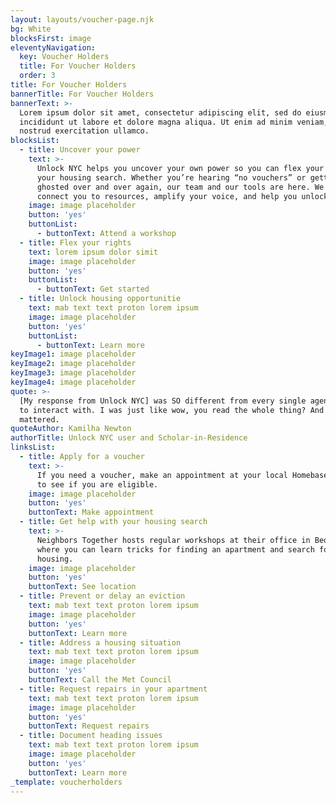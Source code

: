```yaml
---
layout: layouts/voucher-page.njk
bg: White
blocksFirst: image
eleventyNavigation:
  key: Voucher Holders
  title: For Voucher Holders
  order: 3
title: For Voucher Holders
bannerTitle: For Voucher Holders
bannerText: >-
  Lorem ipsum dolor sit amet, consectetur adipiscing elit, sed do eiusmod tempor
  incididunt ut labore et dolore magna aliqua. Ut enim ad minim veniam, quis
  nostrud exercitation ullamco.
blocksList:
  - title: Uncover your power
    text: >-
      Unlock NYC helps you uncover your own power so you can flex your rights on
      your housing search. Whether you’re hearing “no vouchers” or getting
      ghosted over and over again, our team and our tools are here. We can
      connect you to resources, amplify your voice, and help you unlock housing.
    image: image placeholder
    button: 'yes'
    buttonList:
      - buttonText: Attend a workshop
  - title: Flex your rights
    text: lorem ipsum dolor simit
    image: image placeholder
    button: 'yes'
    buttonList:
      - buttonText: Get started
  - title: Unlock housing opportunitie
    text: mab text text proton lorem ipsum
    image: image placeholder
    button: 'yes'
    buttonList:
      - buttonText: Learn more
keyImage1: image placeholder
keyImage2: image placeholder
keyImage3: image placeholder
keyImage4: image placeholder
quote: >-
  [My response from Unlock NYC] was SO different from every single agency I had
  to interact with. I was just like wow, you read the whole thing? And that
  mattered.
quoteAuthor: Kamilha Newton
authorTitle: Unlock NYC user and Scholar-in-Residence
linksList:
  - title: Apply for a voucher
    text: >-
      If you need a voucher, make an appointment at your local Homebase location
      to see if you are eligible.
    image: image placeholder
    button: 'yes'
    buttonText: Make appointment
  - title: Get help with your housing search
    text: >-
      Neighbors Together hosts regular workshops at their office in Bed-Stuy
      where you can learn tricks for finding an apartment and search for
      housing.
    image: image placeholder
    button: 'yes'
    buttonText: See location
  - title: Prevent or delay an eviction
    text: mab text text proton lorem ipsum
    image: image placeholder
    button: 'yes'
    buttonText: Learn more
  - title: Address a housing situation
    text: mab text text proton lorem ipsum
    image: image placeholder
    button: 'yes'
    buttonText: Call the Met Council
  - title: Request repairs in your apartment
    text: mab text text proton lorem ipsum
    image: image placeholder
    button: 'yes'
    buttonText: Request repairs
  - title: Document heading issues
    text: mab text text proton lorem ipsum
    image: image placeholder
    button: 'yes'
    buttonText: Learn more
_template: voucherholders
---
```


